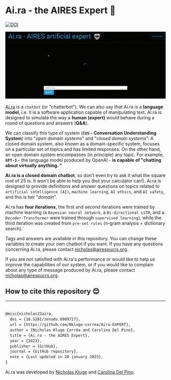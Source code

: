# Ai.ra - the AIRES Expert 🤖

[![DOI](https://zenodo.org/badge/499891032.svg)](https://zenodo.org/badge/latestdoi/499891032)

![image-gif](assets/gif_demo.gif)

[Ai.ra](http://aira-expert-en.airespucrs.org/) is a `chatbot` (or "chatterbot"). We can also say that Ai.ra is a **language model**, i.e. it is a software application capable of manipulating text. Ai.ra is designed to simulate the way a **human (expert)** would behave during a round of questions and answers (**Q&A**).

We can classify this type of system (**`CUS` - Conversation Understanding System**) into "_open domain systems_" and "_closed domain systems_". A closed domain system, also known as a domain-specific system, focuses on a particular set of topics and has limited responses. On the other hand, an open domain system encompasses (in principle) any topic. For example, **`GPT-3`** - the language model produced by OpenAI - **is capable of "chatting about virtually anything. "**

**Ai.ra is a closed domain chatbot**, so don't even try to ask it what the square root of 25 is. It won't be able to help you (but your calculator can!). Ai.ra is designed to provide definitions and answer questions on topics related to `artificial intelligence (AI)`, `machine learning`, `AI ethics`, and `AI safety`, and this is her "_domain_".

Ai.ra has **four iterations**, the first and second iterations were trained by machine learning (a `Bayesian neural network`, a `Bi-directional LSTM`, and a `Decoder-Transformer` were trained through `supervised learning`), while the third iteration was created from `pre-set rules` (n-gram analysis + dictionary search).`

Tags and answers are available in this repository. You can change these variables to create your own chatbot if you want. If you have any questions concerning Ai.ra, please contact [nicholas@airespucrs.org](mailto:nicholas@airespucrs.org).

If you are not satisfied with Ai.ra's performance or would like to help us improve the capabilities of our system, or if you would like to complain about any type of message produced by Ai.ra, please contact [nicholas@airespucrs.org](mailto:nicholas@airespucrs.org).

## How to cite this repository 😊

---

```latex

@misc{nicholas22aira,
  doi = {10.5281/zenodo.6989727},
  url = {https://github.com/Nkluge-correa/Aira-EXPERT},
  author = {Nicholas Kluge Corrêa and Carolina Del Pino},
  title = {Ai.ra - the AIRES Expert},
  year = {2023},
  publisher = {GitHub},
  journal = {GitHub repository},
  note = {Last updated in 20 january 2023},
}

```

Ai.ra was developed by [Nicholas Kluge](https://nkluge-correa.github.io/) and [Carolina Del Pino](http://lattes.cnpq.br/6291330432531578).
